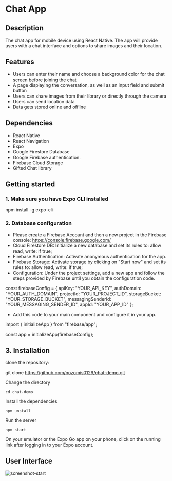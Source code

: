 # Chat App

## Description

The chat app for mobile device using React Native. The app will provide users with a chat interface and options to share images and their location.

## Features

- Users can enter their name and choose a background color for the chat screen
  before joining the chat
- A page displaying the conversation, as well as an input field and submit button
- Users can share images from their library or directly through the camera
- Users can send location data
- Data gets stored online and offline

## Dependencies

- React Native
- React Navigation
- Expo
- Google Firestore Database
- Google Firebase authentication.
- Firebase Cloud Storage
- Gifted Chat library

## Getting started

### 1. Make sure you have Expo CLI installed

npm install -g expo-cli

### 2. Database configuration

- Please create a Firebase Account and then a new project in the Firebase console:
  https://console.firebase.google.com/
- Cloud Firestore DB: Initialize a new database and set its rules to: allow read, write: if true;
- Firebase Authentication: Activate anonymous authentication for the app.
- Firebase Storage: Activate storage by clicking on "Start now" and set its rules to: allow read, write: if true;
- Configuration: Under the project settings, add a new app and follow the steps provided by Firebase until you obtain the configuration code.

const firebaseConfig = {
apiKey: "YOUR_API_KEY",
authDomain: "YOUR_AUTH_DOMAIN",
projectId: "YOUR_PROJECT_ID",
storageBucket: "YOUR_STORAGE_BUCKET",
messagingSenderId: "YOUR_MESSAGING_SENDER_ID",
appId: "YOUR_APP_ID"
};

- Add this code to your main component and configure it in your app.

import { initializeApp } from "firebase/app";

const app = initializeApp(firebaseConfig);

## 3. Installation

clone the repository:

git clone https://github.com/nozomis0129/chat-demo.git

Change the directory

`cd chat-demo`

Install the dependencies

`npm unstall`

Run the server

`npm start`

On your emulator or the Expo Go app on your phone, click on the running link after logging in to your Expo account.

## User Interface

![screenshot-start](https://github.com/nozomis0129/chat-demo/assets/129555124/c32d03dc-c1f2-40c2-9d3f-bdcc4d522db1)
